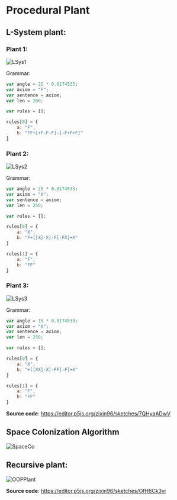 # Procedural Plant

## L-System plant: 

### Plant 1: 

![LSys1](LSystemTree1.gif)

Grammar: 
```js
var angle = 25 * 0.0174533;
var axiom = "F";
var sentence = axiom;
var len = 200;

var rules = [];

rules[0] = {
    a: "F",
    b: "FF+[+F-F-F]-[-F+F+F]"  
}
```


### Plant 2:

![LSys2](LSystemTree2.gif)

Grammar: 
```js
var angle = 25 * 0.0174533;
var axiom = "X";
var sentence = axiom;
var len = 250;

var rules = [];

rules[0] = {
    a: "X",
    b: "F+[[X]-X]-F[-FX]+X"  
}

rules[1] = {
    a: "F",
    b: "FF"  
}
```

### Plant 3:

![LSys3](LSystemTree3.gif)

Grammar: 
```js
var angle = 15 * 0.0174533;
var axiom = "X";
var sentence = axiom;
var len = 250;

var rules = [];

rules[0] = {
    a: "X",
    b: "+[[XX]-X]-FF[-F]+X"  
}

rules[1] = {
    a: "F",
    b: "FF"  
}
```

**Source code**: https://editor.p5js.org/zixin96/sketches/7QHyaADwV

## Space Colonization Algorithm

![SpaceCo](SpaceCo.gif)

## Recursive plant: 

![OOPPlant](OOPPlant.gif)

**Source code**: https://editor.p5js.org/zixin96/sketches/OfH6Ck3yi